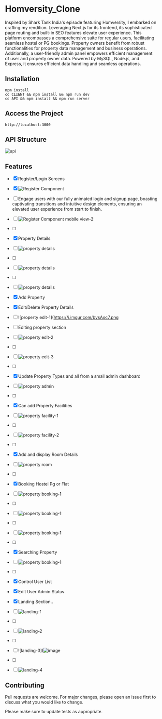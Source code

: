 # Homversity_Clone

Inspired by Shark Tank India's episode featuring Homversity, I embarked on crafting my rendition.
Leveraging Next.js for its frontend, its sophisticated page routing and built-in SEO features elevate user experience. 
This platform encompasses a comprehensive suite for regular users, facilitating seamless hostel or PG bookings. 
Property owners benefit from robust functionalities for property data management and business operations.
Additionally, a user-friendly admin panel empowers efficient management of user and property owner data. 
Powered by MySQL, Node.js, and Express, it ensures efficient data handling and seamless operations.

## Installation

```
npm install
cd CLIENT && npm install && npm run dev
cd API && npm install && npm run server

```
## Access the Project

```
http://localhost:3000

```
## API Structure

![api](https://i.imgur.com/9Gdei3H.png)


## Features

- [x] Register/Login Screens
- [x] ![Register Component](https://i.imgur.com/DRNFfMD.png)
- [ ] Engage users with our fully animated login and signup page, boasting captivating 
    transitions and intuitive design elements, ensuring an elevated user experience from start 
    to finish.
 - [ ] ![Register Component mobile view-2](https://i.imgur.com/CvpE9G5.png)
 - [ ] 
- [x] Property Details
- [ ] ![property details](https://i.imgur.com/8dj84Fw.png)
- [ ] 
- [ ] ![property details](https://i.imgur.com/bvsAoc7.png)
- [ ] 
- [ ] ![property details](https://i.imgur.com/Yx0KmJo.png)
- [x] Add Property
- [x] Edit/Delete Property Details
- [ ] ![property edit-1](https://i.imgur.com/bvsAoc7.png

- [ ] Editing property section
- [ ] ![property edit-2](https://i.imgur.com/VHblkdE.png)
- [ ] 
- [ ] ![property edit-3](https://i.imgur.com/3W5pc16.png)
- [ ] 
- [x] Update Property Types and all from a small admin dashboard
- [ ] ![property admin](https://i.imgur.com/opzfj1y.png)
- [ ] 
- [x] Can add Property Facilities
- [ ] ![property facility-1](https://i.imgur.com/qbIXlKw.png)
- [ ] 
- [ ] ![property facility-2](https://i.imgur.com/o73mtfz.png)
- [ ] 
- [x] Add and display Room Details
- [ ] ![property room](https://i.imgur.com/9MWW3xG.png)
- [ ] 
- [x] Booking Hostel Pg or Flat
- [ ] ![property booking-1](https://i.imgur.com/89dHACq.png)
- [ ] 
- [ ] ![property booking-1](https://i.imgur.com/mPESu6A.png)
- [ ] 
- [ ] ![property booking-1](https://i.imgur.com/PAnN2Sk.png)
- [ ] 
- [x] Searching Property
- [ ]  ![property booking-1](https://i.imgur.com/oXfSrcs.png)
- [ ]  
- [x] Control User List
- [x] Edit User Admin Status
- [x] Landing Section..
- [ ] ![landing-1](https://i.imgur.com/2mTfH8W.png)
- [ ] 
- [ ] ![landing-2](https://i.imgur.com/q6PWq4A.png)
- [ ] 
- [ ] ![landing-3](![image](https://i.imgur.com/UQe9gG9.png)
- [ ] 
- [ ] ![landing-4](https://i.imgur.com/BPfdhE0.png)



## Contributing

Pull requests are welcome. For major changes, please open an issue first to discuss what you would like to change.

Please make sure to update tests as appropriate.

